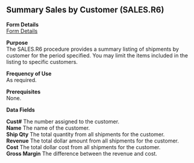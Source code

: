 ##  Summary Sales by Customer (SALES.R6)

<PageHeader />

**Form Details**  
[ Form Details ](SALES-R6-1/README.md)   

**Purpose**  
The SALES.R6 procedure provides a summary listing of shipments by customer for
the period specified. You may limit the items included in the listing to
specific customers.

**Frequency of Use**  
As required.

**Prerequisites**  
None.

**Data Fields**

**Cust#** The number assigned to the customer.  
**Name** The name of the customer.  
**Ship Qty** The total quantity from all shipments for the customer.  
**Revenue** The total dollar amount from all shipments for the customer.  
**Cost** The total dollar cost from all shipments for the customer.  
**Gross Margin** The difference between the revenue and cost.  
  
<badge text= "Version 8.10.57" vertical="middle" />

<PageFooter />